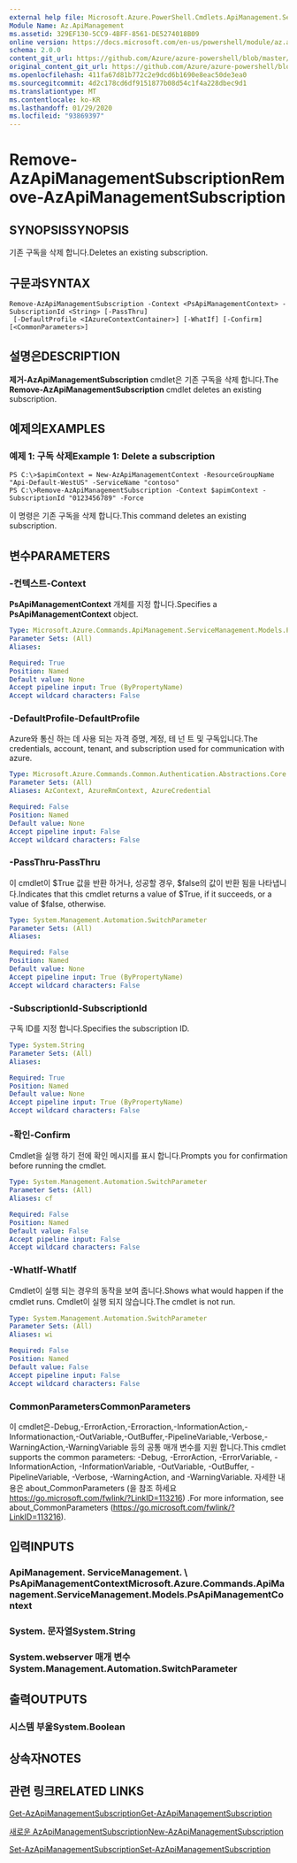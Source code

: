 ```yaml
---
external help file: Microsoft.Azure.PowerShell.Cmdlets.ApiManagement.ServiceManagement.dll-Help.xml
Module Name: Az.ApiManagement
ms.assetid: 329EF130-5CC9-4BFF-8561-DE5274018B09
online version: https://docs.microsoft.com/en-us/powershell/module/az.apimanagement/remove-azapimanagementsubscription
schema: 2.0.0
content_git_url: https://github.com/Azure/azure-powershell/blob/master/src/ApiManagement/ApiManagement/help/Remove-AzApiManagementSubscription.md
original_content_git_url: https://github.com/Azure/azure-powershell/blob/master/src/ApiManagement/ApiManagement/help/Remove-AzApiManagementSubscription.md
ms.openlocfilehash: 411fa67d81b772c2e9dcd6b1690e8eac50de3ea0
ms.sourcegitcommit: 4d2c178cd6df9151877b08d54c1f4a228dbec9d1
ms.translationtype: MT
ms.contentlocale: ko-KR
ms.lasthandoff: 01/29/2020
ms.locfileid: "93869397"
---
```

# <span data-ttu-id="35bcf-101">Remove-AzApiManagementSubscription</span><span class="sxs-lookup"><span data-stu-id="35bcf-101">Remove-AzApiManagementSubscription</span></span>

## <span data-ttu-id="35bcf-102">SYNOPSIS</span><span class="sxs-lookup"><span data-stu-id="35bcf-102">SYNOPSIS</span></span>
<span data-ttu-id="35bcf-103">기존 구독을 삭제 합니다.</span><span class="sxs-lookup"><span data-stu-id="35bcf-103">Deletes an existing subscription.</span></span>

## <span data-ttu-id="35bcf-104">구문과</span><span class="sxs-lookup"><span data-stu-id="35bcf-104">SYNTAX</span></span>

```
Remove-AzApiManagementSubscription -Context <PsApiManagementContext> -SubscriptionId <String> [-PassThru]
 [-DefaultProfile <IAzureContextContainer>] [-WhatIf] [-Confirm] [<CommonParameters>]
```

## <span data-ttu-id="35bcf-105">설명은</span><span class="sxs-lookup"><span data-stu-id="35bcf-105">DESCRIPTION</span></span>
<span data-ttu-id="35bcf-106">**제거-AzApiManagementSubscription** cmdlet은 기존 구독을 삭제 합니다.</span><span class="sxs-lookup"><span data-stu-id="35bcf-106">The **Remove-AzApiManagementSubscription** cmdlet deletes an existing subscription.</span></span>

## <span data-ttu-id="35bcf-107">예제의</span><span class="sxs-lookup"><span data-stu-id="35bcf-107">EXAMPLES</span></span>

### <span data-ttu-id="35bcf-108">예제 1: 구독 삭제</span><span class="sxs-lookup"><span data-stu-id="35bcf-108">Example 1: Delete a subscription</span></span>
```
PS C:\>$apimContext = New-AzApiManagementContext -ResourceGroupName "Api-Default-WestUS" -ServiceName "contoso"
PS C:\>Remove-AzApiManagementSubscription -Context $apimContext -SubscriptionId "0123456789" -Force
```

<span data-ttu-id="35bcf-109">이 명령은 기존 구독을 삭제 합니다.</span><span class="sxs-lookup"><span data-stu-id="35bcf-109">This command deletes an existing subscription.</span></span>

## <span data-ttu-id="35bcf-110">변수</span><span class="sxs-lookup"><span data-stu-id="35bcf-110">PARAMETERS</span></span>

### <span data-ttu-id="35bcf-111">-컨텍스트</span><span class="sxs-lookup"><span data-stu-id="35bcf-111">-Context</span></span>
<span data-ttu-id="35bcf-112">**PsApiManagementContext** 개체를 지정 합니다.</span><span class="sxs-lookup"><span data-stu-id="35bcf-112">Specifies a **PsApiManagementContext** object.</span></span>

```yaml
Type: Microsoft.Azure.Commands.ApiManagement.ServiceManagement.Models.PsApiManagementContext
Parameter Sets: (All)
Aliases:

Required: True
Position: Named
Default value: None
Accept pipeline input: True (ByPropertyName)
Accept wildcard characters: False
```

### <span data-ttu-id="35bcf-113">-DefaultProfile</span><span class="sxs-lookup"><span data-stu-id="35bcf-113">-DefaultProfile</span></span>
<span data-ttu-id="35bcf-114">Azure와 통신 하는 데 사용 되는 자격 증명, 계정, 테 넌 트 및 구독입니다.</span><span class="sxs-lookup"><span data-stu-id="35bcf-114">The credentials, account, tenant, and subscription used for communication with azure.</span></span>

```yaml
Type: Microsoft.Azure.Commands.Common.Authentication.Abstractions.Core.IAzureContextContainer
Parameter Sets: (All)
Aliases: AzContext, AzureRmContext, AzureCredential

Required: False
Position: Named
Default value: None
Accept pipeline input: False
Accept wildcard characters: False
```

### <span data-ttu-id="35bcf-115">-PassThru</span><span class="sxs-lookup"><span data-stu-id="35bcf-115">-PassThru</span></span>
<span data-ttu-id="35bcf-116">이 cmdlet이 $True 값을 반환 하거나, 성공할 경우, $false의 값이 반환 됨을 나타냅니다.</span><span class="sxs-lookup"><span data-stu-id="35bcf-116">Indicates that this cmdlet returns a value of $True, if it succeeds, or a value of $false, otherwise.</span></span>

```yaml
Type: System.Management.Automation.SwitchParameter
Parameter Sets: (All)
Aliases:

Required: False
Position: Named
Default value: None
Accept pipeline input: True (ByPropertyName)
Accept wildcard characters: False
```

### <span data-ttu-id="35bcf-117">-SubscriptionId</span><span class="sxs-lookup"><span data-stu-id="35bcf-117">-SubscriptionId</span></span>
<span data-ttu-id="35bcf-118">구독 ID를 지정 합니다.</span><span class="sxs-lookup"><span data-stu-id="35bcf-118">Specifies the subscription ID.</span></span>

```yaml
Type: System.String
Parameter Sets: (All)
Aliases:

Required: True
Position: Named
Default value: None
Accept pipeline input: True (ByPropertyName)
Accept wildcard characters: False
```

### <span data-ttu-id="35bcf-119">-확인</span><span class="sxs-lookup"><span data-stu-id="35bcf-119">-Confirm</span></span>
<span data-ttu-id="35bcf-120">Cmdlet을 실행 하기 전에 확인 메시지를 표시 합니다.</span><span class="sxs-lookup"><span data-stu-id="35bcf-120">Prompts you for confirmation before running the cmdlet.</span></span>

```yaml
Type: System.Management.Automation.SwitchParameter
Parameter Sets: (All)
Aliases: cf

Required: False
Position: Named
Default value: False
Accept pipeline input: False
Accept wildcard characters: False
```

### <span data-ttu-id="35bcf-121">-WhatIf</span><span class="sxs-lookup"><span data-stu-id="35bcf-121">-WhatIf</span></span>
<span data-ttu-id="35bcf-122">Cmdlet이 실행 되는 경우의 동작을 보여 줍니다.</span><span class="sxs-lookup"><span data-stu-id="35bcf-122">Shows what would happen if the cmdlet runs.</span></span>
<span data-ttu-id="35bcf-123">Cmdlet이 실행 되지 않습니다.</span><span class="sxs-lookup"><span data-stu-id="35bcf-123">The cmdlet is not run.</span></span>

```yaml
Type: System.Management.Automation.SwitchParameter
Parameter Sets: (All)
Aliases: wi

Required: False
Position: Named
Default value: False
Accept pipeline input: False
Accept wildcard characters: False
```

### <span data-ttu-id="35bcf-124">CommonParameters</span><span class="sxs-lookup"><span data-stu-id="35bcf-124">CommonParameters</span></span>
<span data-ttu-id="35bcf-125">이 cmdlet은-Debug,-ErrorAction,-Erroraction,-InformationAction,-Informationaction,-OutVariable,-OutBuffer,-PipelineVariable,-Verbose,-WarningAction,-WarningVariable 등의 공통 매개 변수를 지원 합니다.</span><span class="sxs-lookup"><span data-stu-id="35bcf-125">This cmdlet supports the common parameters: -Debug, -ErrorAction, -ErrorVariable, -InformationAction, -InformationVariable, -OutVariable, -OutBuffer, -PipelineVariable, -Verbose, -WarningAction, and -WarningVariable.</span></span> <span data-ttu-id="35bcf-126">자세한 내용은 about_CommonParameters (을 참조 하세요 https://go.microsoft.com/fwlink/?LinkID=113216) .</span><span class="sxs-lookup"><span data-stu-id="35bcf-126">For more information, see about_CommonParameters (https://go.microsoft.com/fwlink/?LinkID=113216).</span></span>

## <span data-ttu-id="35bcf-127">입력</span><span class="sxs-lookup"><span data-stu-id="35bcf-127">INPUTS</span></span>

### <span data-ttu-id="35bcf-128">ApiManagement. ServiceManagement. \ PsApiManagementContext</span><span class="sxs-lookup"><span data-stu-id="35bcf-128">Microsoft.Azure.Commands.ApiManagement.ServiceManagement.Models.PsApiManagementContext</span></span>

### <span data-ttu-id="35bcf-129">System. 문자열</span><span class="sxs-lookup"><span data-stu-id="35bcf-129">System.String</span></span>

### <span data-ttu-id="35bcf-130">System.webserver 매개 변수</span><span class="sxs-lookup"><span data-stu-id="35bcf-130">System.Management.Automation.SwitchParameter</span></span>

## <span data-ttu-id="35bcf-131">출력</span><span class="sxs-lookup"><span data-stu-id="35bcf-131">OUTPUTS</span></span>

### <span data-ttu-id="35bcf-132">시스템 부울</span><span class="sxs-lookup"><span data-stu-id="35bcf-132">System.Boolean</span></span>

## <span data-ttu-id="35bcf-133">상속자</span><span class="sxs-lookup"><span data-stu-id="35bcf-133">NOTES</span></span>

## <span data-ttu-id="35bcf-134">관련 링크</span><span class="sxs-lookup"><span data-stu-id="35bcf-134">RELATED LINKS</span></span>

[<span data-ttu-id="35bcf-135">Get-AzApiManagementSubscription</span><span class="sxs-lookup"><span data-stu-id="35bcf-135">Get-AzApiManagementSubscription</span></span>](./Get-AzApiManagementSubscription.md)

[<span data-ttu-id="35bcf-136">새로운 AzApiManagementSubscription</span><span class="sxs-lookup"><span data-stu-id="35bcf-136">New-AzApiManagementSubscription</span></span>](./New-AzApiManagementSubscription.md)

[<span data-ttu-id="35bcf-137">Set-AzApiManagementSubscription</span><span class="sxs-lookup"><span data-stu-id="35bcf-137">Set-AzApiManagementSubscription</span></span>](./Set-AzApiManagementSubscription.md)


